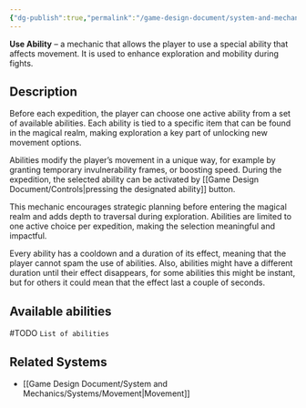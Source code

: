 ```yaml
---
{"dg-publish":true,"permalink":"/game-design-document/system-and-mechanics/mechanincs/combat/use-ability/"}
---
```


**Use Ability** – a mechanic that allows the player to use a special ability that affects movement. It is used to enhance exploration and mobility during fights. 
## Description
Before each expedition, the player can choose one active ability from a set of available abilities. Each ability is tied to a specific item that can be found in the magical realm, making exploration a key part of unlocking new movement options. 

Abilities modify the player’s movement in a unique way, for example by granting temporary invulnerability frames, or boosting speed. During the expedition, the selected ability can be activated by [[Game Design Document/Controls\|pressing the designated ability]] button. 

This mechanic encourages strategic planning before entering the magical realm and adds depth to traversal during exploration. Abilities are limited to one active choice per expedition, making the selection meaningful and impactful.

Every ability has a cooldown and a duration of its effect, meaning that the player cannot spam the use of abilities. Also, abilities might have a different duration until their effect disappears, for some abilities this might be instant, but for others it could mean that the effect last a couple of seconds.
## Available abilities
#TODO `List of abilities`
## Related Systems
- [[Game Design Document/System and Mechanics/Systems/Movement\|Movement]]